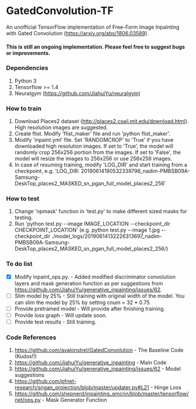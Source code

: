 # GatedConvolution-TF
An unofficial TensorFlow implementation of Free-Form Image Inpainting with Gated Convolution (https://arxiv.org/abs/1806.03589).

#### This is still an ongoing implementation. Please feel free to suggest bugs or improvements. ####

### Dependencies
1. Python 3
2. Tensorflow >= 1.4
3. Neuralgym (https://github.com/JiahuiYu/neuralgym)

### How to train
1. Download Places2 dataset (http://places2.csail.mit.edu/download.html). High resolution images are suggested.
2. Create flist. Modify 'flist_maker' file and run 'python flist_maker'.
3. Modify 'inpaint.yml' file. Set 'RANDOMCROP' to 'True' if you have downloaded high resolution images. If set to 'True', the model will randomly crop 256x256 portion from the images. If set to 'False', the model will resize the images to 256x256 or use 256x256 images.
4. In case of resuming training, modify 'LOG_DIR' and start training from a checkpoint, e.g. 'LOG_DIR: 20190614190532339796_nadim-PMBSB09A-Samsung-DeskTop_places2_MASKED_sn_pgan_full_model_places2_256'

### How to test
1. Change 'npmask' function in 'test.py' to make different sized masks for testing.
2. Run 'python test.py --image IMAGE_LOCATION --checkpoint_dir CHECKPOINT_LOCATION' 
(e.g. python test.py --image 1.jpg --checkpoint_dir ./model_logs/20190614132226313697_nadim-PMBSB09A-Samsung-DeskTop_places2_MASKED_sn_pgan_full_model_places2_256/)

### To do list
- [x] Modify inpaint_ops.py. - Added modified discriminator convolution layers and mask generation function as per suggestions from https://github.com/JiahuiYu/generative_inpainting/issues/62. 
- [ ] Slim model by 25% -  Still training with original width of the model. You can slim the model by 25% by setting cnum = 32 * 0.75.
- [ ] Provide pretrained model - Will provide after finishing training.
- [ ] Provide loss graph - Will update soon.
- [ ] Provide test results - Still training.

### Code References
1. https://github.com/avalonstrel/GatedConvolution - The Baseline Code (Kudos!!)
2. https://github.com/JiahuiYu/generative_inpainting - Main Code 
3. https://github.com/JiahuiYu/generative_inpainting/issues/62 - Model suggestions
4. https://github.com/pfnet-research/sngan_projection/blob/master/updater.py#L21 - Hinge Loss
5. https://github.com/shepnerd/inpainting_gmcnn/blob/master/tensorflow/net/ops.py - Mask Generator Function
